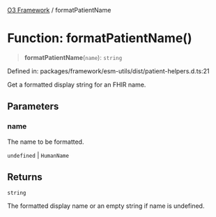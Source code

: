 [O3 Framework](../API.md) / formatPatientName

# Function: formatPatientName()

> **formatPatientName**(`name`): `string`

Defined in: packages/framework/esm-utils/dist/patient-helpers.d.ts:21

Get a formatted display string for an FHIR name.

## Parameters

### name

The name to be formatted.

`undefined` | `HumanName`

## Returns

`string`

The formatted display name or an empty string if name is undefined.
